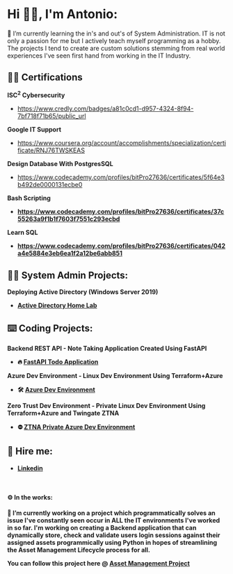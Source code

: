 <h1>Hi 👋🏻, I'm Antonio: <br/></h1>

🌱 I’m currently learning the in's and out's of System Administration. IT is not only a passion for me but I actively teach myself programming as a hobby. The projects I tend to create are custom solutions stemming from real world experiences I've seen first hand from working in the IT Industry.

<h2>👨‍🎓 Certifications</h2>

<b>ISC<sup>2</sup> Cybersecurity</b>
  - https://www.credly.com/badges/a81c0cd1-d957-4324-8f94-7bf718f71b65/public_url

<b>Google IT Support</b>
  - https://www.coursera.org/account/accomplishments/specialization/certificate/RNJ76TWSKEAS

<b>Design Database With PostgresSQL</b>
  - https://www.codecademy.com/profiles/bitPro27636/certificates/5f64e3b492de0000131ecbe0

<b>Bash Scripting<b>
  - https://www.codecademy.com/profiles/bitPro27636/certificates/37c55263a9f1b1f7603f7551c293ecbd

<b>Learn SQL<b>
  - https://www.codecademy.com/profiles/bitPro27636/certificates/042a4e5884e3eb6ea1f2a12be6abb851

<h2>👨‍💻 System Admin Projects:</h2>

<b>Deploying Active Directory (Windows Server 2019)</b>
  - [Active Directory Home Lab](https://github.com/AntonioTanco/ActiveDirectoryLab/tree/main)

<h2>⌨️ Coding Projects:</h2>

<b>Backend REST API - Note Taking Application Created Using FastAPI</b>
  - 🔥 [FastAPI Todo Application](https://github.com/AntonioTanco/FastAPI---TODO-Application)

<b>Azure Dev Environment - Linux Dev Environment Using Terraform+Azure</b>
  - 🛠️ [Azure Dev Environment](https://github.com/AntonioTanco/Terraform-Dev-Environment---Azure/tree/main)

<b>Zero Trust Dev Environment - Private Linux Dev Environment Using Terraform+Azure and Twingate ZTNA</b>
  - ⛔ [ZTNA Private Azure Dev Environment](https://github.com/AntonioTanco/Twingate-Private-Azure-VM)

<h2> 🤳 Hire me:</h2>

  - [Linkedin](https://www.linkedin.com/in/antonio-tanco-a74959175/)

</br>
<h4> ⚙️ In the works:</h4>

🔭 I’m currently working on a project which programmatically solves an issue I've constantly seen occur in ALL the IT environments I've worked in so far. I'm working on creating a Backend application that can dynamically store, check and validate users login sessions against their assigned assets programmically using Python in hopes of streamlining the Asset Management Lifecycle process for all.

You can follow this project here @ [Asset Management Project](https://github.com/AntonioTanco/FastAPI-GraphQL-Asset-Management)
<!--
**AntonioTanco/AntonioTanco** is a ✨ _special_ ✨ repository because its `README.md` (this file) appears on your GitHub profile.

Here are some ideas to get you started:

- 🔭 I’m currently working on ...
- 🌱 I’m currently learning ...
- 👯 I’m looking to collaborate on ...
- 🤔 I’m looking for help with ...
- 💬 Ask me about ...
- 📫 How to reach me: ...
- 😄 Pronouns: ...
- ⚡ Fun fact: ...
-->
